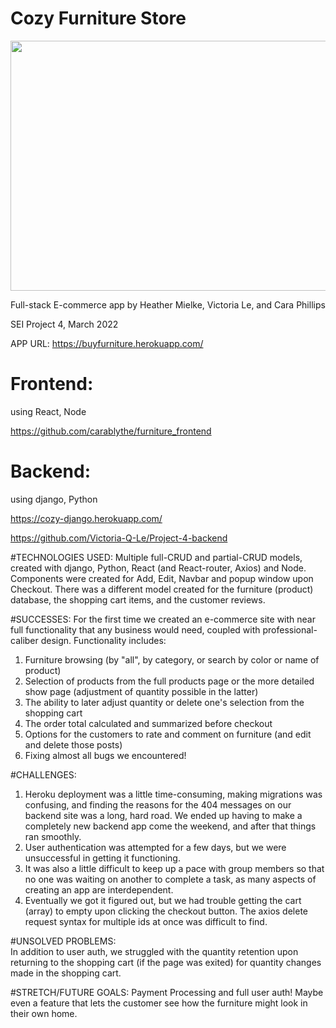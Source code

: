 # Cozy Furniture Store

<div id="header" align="center">

  <img src="https://carasensei.com/images/CozyFurniture.png" width="800" height="400">

</div>

Full-stack E-commerce app
by Heather Mielke, Victoria Le, and Cara Phillips

SEI Project 4, March 2022

APP URL: https://buyfurniture.herokuapp.com/


# Frontend:
 using React, Node

 https://github.com/carablythe/furniture_frontend


# Backend:
 using django, Python

https://cozy-django.herokuapp.com/

https://github.com/Victoria-Q-Le/Project-4-backend


#TECHNOLOGIES USED:
Multiple full-CRUD and partial-CRUD models, created with django, Python, React (and React-router, Axios) and Node. Components were created for Add, Edit, Navbar and popup window upon Checkout. There was a different model created for the furniture (product) database, the shopping cart items, and the customer reviews.

#SUCCESSES:
For the first time we created an e-commerce site with near full functionality that any business would need, coupled with professional-caliber design. Functionality includes:
1. Furniture browsing (by "all", by category, or search by color or name of product)
2. Selection of products from the full products page or the more detailed show page (adjustment of quantity possible in the latter)
3. The ability to later adjust quantity or delete one's selection from the shopping cart
4. The order total calculated and summarized before checkout
5. Options for the customers to rate and comment on furniture (and edit and delete those posts)
6. Fixing almost all bugs we encountered!

#CHALLENGES:  
1. Heroku deployment was a little time-consuming, making migrations was confusing, and finding the reasons for the 404 messages on our backend site was a long, hard road. We ended up having to make a completely new backend app come the weekend, and after that things ran smoothly.
2. User authentication was attempted for a few days, but we were unsuccessful in getting it functioning.
3. It was also a little difficult to keep up a pace with group members so that no one was waiting on another to complete a task, as many aspects of creating an app are interdependent.
4. Eventually we got it figured out, but we had trouble getting the cart (array) to empty upon clicking the checkout button.  The axios delete request syntax for multiple ids at once was difficult to find.

#UNSOLVED PROBLEMS:  
In addition to user auth, we struggled with the quantity retention upon returning to the shopping cart (if the page was exited) for quantity changes made in the shopping cart.

#STRETCH/FUTURE GOALS:
Payment Processing and full user auth!  Maybe even a feature that lets the customer see how the furniture might look in their own home.
